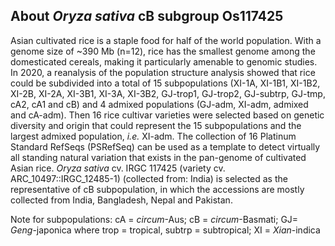 About *Oryza sativa* cB subgroup Os117425
---------------------
Asian cultivated rice is a staple food for half of the world population. With a genome size of ~390 Mb (n=12), rice has the smallest genome among the domesticated cereals, making it particularly amenable to genomic studies. In 2020, a reanalysis of the population structure analysis showed that rice could be subdivided into a total of 15 subpopulations (XI-1A, XI-1B1, XI-1B2, XI-2B, XI-2A, XI-3B1, XI-3A, XI-3B2, GJ-trop1, GJ-trop2, GJ-subtrp, GJ-tmp, cA2, cA1 and cB) and 4 admixed populations (GJ-adm, XI-adm, admixed and cA-adm). Then 16 rice cultivar varieties were selected based on genetic diversity and origin that could represent the 15 subpopulations and the largest admixed population, *i.e.* XI-adm. The collection of 16 Platinum Standard RefSeqs (PSRefSeq) can be used as a template to detect virtually all standing natural variation that exists in the pan-genome of cultivated Asian rice. *Oryza sativa* cv. IRGC 117425 (variety cv. ARC_10497::IRGC_12485-1) (collected from: India) is selected as the representative of cB subpopulation, in which the accessions are mostly collected from India, Bangladesh, Nepal and Pakistan.

Note for subpopulations: cA = *circum*-Aus; cB = *circum*-Basmati; GJ= *Geng*-japonica where trop = tropical, subtrp = subtropical; XI = *Xian*-indica
